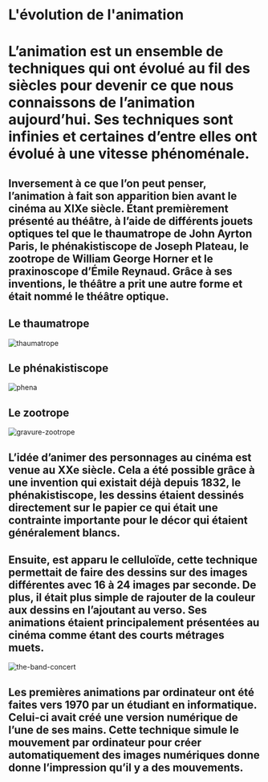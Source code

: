 # L'évolution de l'animation

# L’animation est un ensemble de techniques qui ont évolué au fil des siècles pour devenir ce que nous connaissons de l’animation aujourd’hui. Ses techniques sont infinies et certaines d’entre elles ont évolué à une vitesse phénoménale. 

## Inversement à ce que l’on peut penser, l’animation à fait son apparition bien avant le cinéma au XIXe siècle. Étant premièrement présenté au théâtre, à l’aide de différents jouets optiques tel que le thaumatrope de John Ayrton Paris, le phénakistiscope de Joseph Plateau, le zootrope de William George Horner et le praxinoscope d’Émile Reynaud. Grâce à ses inventions, le théâtre a prit une autre forme et était nommé le théâtre optique.

## Le thaumatrope
![thaumatrope](https://user-images.githubusercontent.com/94126495/145142993-0f47b32d-ba3c-41cd-8ef8-dbe381edad4a.jpg)

## Le phénakistiscope
![phena](https://user-images.githubusercontent.com/94126495/145143548-fb4298df-847b-4d9e-9ffc-c602d188df55.jpg)

## Le zootrope
![gravure-zootrope](https://user-images.githubusercontent.com/94126495/145143721-7ee03188-1312-422c-83c6-83be6dba9ea9.jpg)

## L’idée d’animer des personnages au cinéma est venue au XXe siècle. Cela a été possible grâce à une invention qui existait déjà depuis 1832, le phénakistiscope, les dessins étaient dessinés directement sur le papier ce qui était une contrainte importante pour le décor qui étaient généralement blancs. 


## Ensuite,  est apparu le celluloïde, cette technique permettait de faire des dessins sur des images différentes avec 16 à 24 images par seconde. De plus, il était plus simple de rajouter de la couleur aux dessins en l’ajoutant au verso. Ses animations étaient principalement présentées au cinéma comme étant des courts métrages muets.


![the-band-concert](https://user-images.githubusercontent.com/94126495/145335491-6f4f739d-a9dd-49b7-a6e0-e343c4e68422.png)


## Les premières animations par ordinateur ont été faites vers 1970 par un étudiant en informatique. Celui-ci avait créé une version numérique de l’une de ses mains. Cette technique simule le mouvement par ordinateur pour créer automatiquement des images numériques donne donne l’impression qu’il y a des mouvements.
